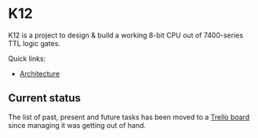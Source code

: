 # K12

K12 is a project to design & build a working 8-bit CPU out of 7400-series TTL
logic gates.

Quick links:

* [Architecture][architecture]

## Current status

The list of past, present and future tasks has been moved to a
[Trello board][trello] since managing it was getting out of hand.

[architecture]: https://github.com/kierdavis/k12/wiki/Architecture
[trello]: https://trello.com/b/fZMSqqPR/k12
